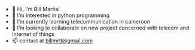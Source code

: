 - 👋 Hi, I’m Bill Martial 
- 👀 I’m interested in python programming 
- 🌱 I’m currently learning telecommunication in cameroon
- 💞️ I’m looking to collaborate on new project concerned with telecom and internet of things 
- 📫 contact at billmrtl@gmail.com

<!---
france2bill/france2bill is a ✨ special ✨ repository because its `README.md` (this file) appears on your GitHub profile.
You can click the Preview link to take a look at your changes.
--->
